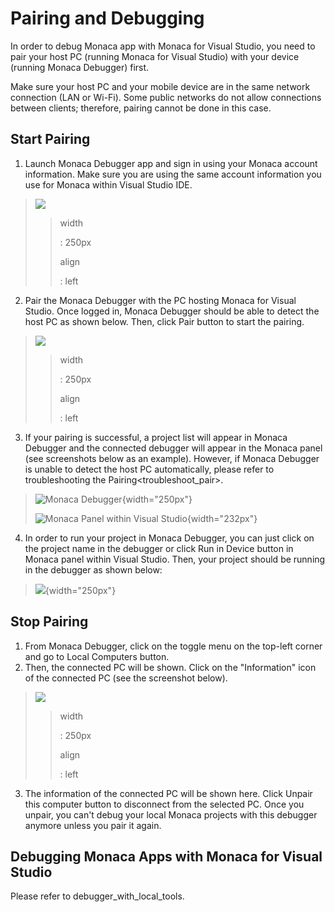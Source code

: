 Pairing and Debugging
=====================

In order to debug Monaca app with Monaca for Visual Studio, you need to
pair your host PC (running Monaca for Visual Studio) with your device
(running Monaca Debugger) first.

<div class="admonition note">

Make sure your host PC and your mobile device are in the same network
connection (LAN or Wi-Fi). Some public networks do not allow connections
between clients; therefore, pairing cannot be done in this case.

</div>

Start Pairing
-------------

1.  Launch Monaca Debugger app and sign in using your Monaca account
    information. Make sure you are using the same account information
    you use for Monaca within Visual Studio IDE.

> ![](images/pairing_debugging/1.png)
>
> > width
> >
> > :   250px
> >
> > align
> >
> > :   left
> >
2.  Pair the Monaca Debugger with the PC hosting Monaca for Visual
    Studio. Once logged in, Monaca Debugger should be able to detect the
    host PC as shown below. Then, click Pair button to start the
    pairing.

> ![](images/pairing_debugging/2.png)
>
> > width
> >
> > :   250px
> >
> > align
> >
> > :   left
> >
3.  If your pairing is successful, a project list will appear in Monaca
    Debugger and the connected debugger will appear in the Monaca panel
    (see screenshots below as an example). However, if Monaca Debugger
    is unable to detect the host PC automatically, please refer to
    troubleshooting the Pairing&lt;troubleshoot\_pair&gt;.

> ![Monaca Debugger](images/pairing_debugging/3.png){width="250px"}
>
> ![Monaca Panel within Visual
> Studio](images/pairing_debugging/4.png){width="232px"}

4.  In order to run your project in Monaca Debugger, you can just click
    on the project name in the debugger or click Run in Device button in
    Monaca panel within Visual Studio. Then, your project should be
    running in the debugger as shown below:

> ![](images/pairing_debugging/5.png){width="250px"}

Stop Pairing
------------

1.  From Monaca Debugger, click on the toggle menu on the top-left
    corner and go to Local Computers button.
2.  Then, the connected PC will be shown. Click on the "Information"
    icon of the connected PC (see the screenshot below).

> ![](images/pairing_debugging/6.png)
>
> > width
> >
> > :   250px
> >
> > align
> >
> > :   left
> >
3.  The information of the connected PC will be shown here. Click
    Unpair this computer button to disconnect from the selected PC. Once
    you unpair, you can't debug your local Monaca projects with this
    debugger anymore unless you pair it again.

Debugging Monaca Apps with Monaca for Visual Studio
---------------------------------------------------

Please refer to debugger\_with\_local\_tools.
